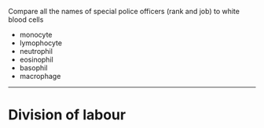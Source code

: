 Compare all the names of special police officers (rank and job) to white blood cells

- monocyte
- lymophocyte
- neutrophil
- eosinophil
- basophil
- macrophage


---

# Division of labour
